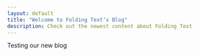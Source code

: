 ```yaml
---
layout: default
title: "Welcome to Folding Text’s Blog"
description: Check out the newest content about Folding Text
---
```


Testing our new blog
